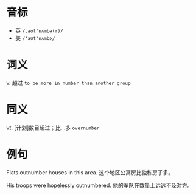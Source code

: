 # 音标

- 英 `/ˌaʊt'nʌmbə(r)/`
- 美 `/'aʊt'nʌmbɚ/`

# 词义

v. 超过
`to be more in number than another group`

# 同义

vt. [计划]数目超过；比…多
`overnumber`

# 例句

Flats outnumber houses in this area.
这个地区公寓房比独栋房子多。

His troops were hopelessly outnumbered.
他的军队在数量上远远不及对方。


